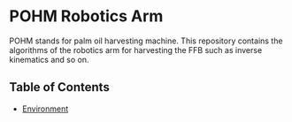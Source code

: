 # POHM Robotics Arm
POHM stands for palm oil harvesting machine. This repository contains the algorithms of the robotics arm for harvesting the FFB such as inverse kinematics and so on.

## Table of Contents
- [Environment](#environment)